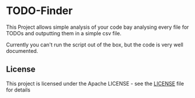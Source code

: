 # TODO-Finder

This Project allows simple analysis of your code bay analysing every file for TODOs and outputting them in a simple csv file.

Currently you can't run the script out of the box, but the code is very well documented. 

## License

This project is licensed under the Apache LICENSE - see the [LICENSE](LICENSE) file for details


